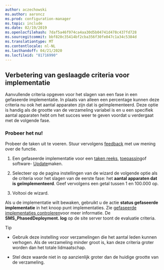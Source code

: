 ```yaml
---
author: aczechowski
ms.author: aaroncz
ms.prod: configuration-manager
ms.topic: include
ms.date: 02/19/2019
ms.openlocfilehash: 7daf5a46f974ca4aa30d5b04741d478c437fd728
ms.sourcegitcommit: bbf820c35414bf2cba356f30fe047c1a34c5384d
ms.translationtype: MT
ms.contentlocale: nl-NL
ms.lasthandoff: 04/21/2020
ms.locfileid: "81716990"
---
```

## <a name="improvement-to-phased-deployment-success-criteria"></a><a name="bkmk_pod"></a>Verbetering van geslaagde criteria voor implementatie
<!--3555946-->

Aanvullende criteria opgeven voor het slagen van een fase in een gefaseerde implementatie. In plaats van alleen een percentage kunnen deze criteria nu ook het aantal apparaten zijn dat is geïmplementeerd. Deze optie is handig als de grootte van de verzameling variabel is en u een specifiek aantal apparaten hebt om het succes weer te geven voordat u verdergaat met de volgende fase.


### <a name="try-it-out"></a>Probeer het nu!

Probeer de taken uit te voeren. Stuur vervolgens [feedback](../../../../understand/find-help.md#product-feedback) met uw mening over de functie.

1. Een gefaseerde implementatie voor een [taken reeks](../../../../../osd/deploy-use/create-phased-deployment-for-task-sequence.md), [toepassing](../../../../../osd/deploy-use/create-phased-deployment-for-task-sequence.md?toc=/sccm/app/toc.json&bc=/sccm/app/breadcrumb/toc.json)of software- [Update](../../../../../osd/deploy-use/create-phased-deployment-for-task-sequence.md?toc=/sccm/sum/toc.json&bc=/sccm/sum/breadcrumb/toc.json)maken.  

2. Selecteer op de pagina instellingen van de wizard de volgende optie als de criteria voor het slagen van de eerste fase: het **aantal apparaten dat is geïmplementeerd**. Geef vervolgens een getal tussen 1 en 100.000 op.  

3. Voltooi de wizard.  

Als u de implementatie wilt bewaken, gebruikt u de actie **status gefaseerde implementatie** in het knoop punt implementaties. Zie [gefaseerde implementaties controleren](../../../../../osd/deploy-use/manage-monitor-phased-deployments.md#bkmk_monitor)voor meer informatie. De **SMS_PhasedDeployment. log** op de site server toont de evaluatie criteria.

> [!Tip]  
> - Gebruik deze instelling voor verzamelingen die het aantal leden kunnen verhogen. Als de verzameling minder groot is, kan deze criteria groter worden dan het totale lidmaatschap. 
> 
> - Stel deze waarde niet in op aanzienlijk groter dan de huidige grootte van de verzameling.  

